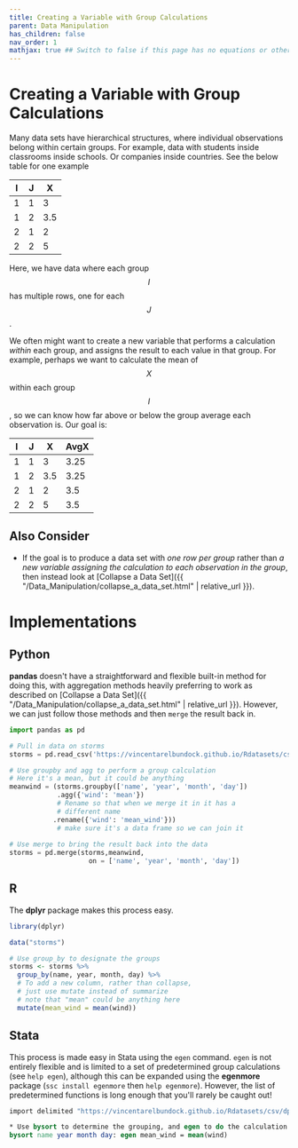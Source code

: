 ```yaml
---
title: Creating a Variable with Group Calculations
parent: Data Manipulation
has_children: false
nav_order: 1
mathjax: true ## Switch to false if this page has no equations or other math rendering.
---
```


# Creating a Variable with Group Calculations

Many data sets have hierarchical structures, where individual observations belong within certain groups. For example, data with students inside classrooms inside schools. Or companies inside countries. See the below table for one example

| I | J | X |
| - | - | - |
| 1 | 1 | 3 |
| 1 | 2 | 3.5 |
| 2 | 1 | 2 |
| 2 | 2 | 5 |

Here, we have data where each group $$I$$ has multiple rows, one for each $$J$$. 

We often might want to create a new variable that performs a calculation *within* each group, and assigns the result to each value in that group. For example, perhaps we want to calculate the mean of $$X$$ within each group $$I$$, so we can know how far above or below the group average each observation is. Our goal is:


| I | J | X | AvgX |
| - | - | - | -    |
| 1 | 1 | 3 | 3.25 |
| 1 | 2 | 3.5 | 3.25 |
| 2 | 1 | 2 | 3.5 | 
| 2 | 2 | 5 | 3.5 |


## Also Consider

- If the goal is to produce a data set with *one row per group* rather than *a new variable assigning the calculation to each observation in the group*, then instead look at [Collapse a Data Set]({{ "/Data_Manipulation/collapse_a_data_set.html" | relative_url }}).

# Implementations

## Python

**pandas** doesn't have a straightforward and flexible built-in method for doing this, with aggregation methods heavily preferring to work as described on [Collapse a Data Set]({{ "/Data_Manipulation/collapse_a_data_set.html" | relative_url }}). However, we can just follow those methods and then `merge` the result back in.

```python
import pandas as pd

# Pull in data on storms
storms = pd.read_csv('https://vincentarelbundock.github.io/Rdatasets/csv/dplyr/storms.csv')

# Use groupby and agg to perform a group calculation
# Here it's a mean, but it could be anything
meanwind = (storms.groupby(['name', 'year', 'month', 'day'])
            .agg({'wind': 'mean'})
            # Rename so that when we merge it in it has a 
            # different name
           .rename({'wind': 'mean_wind'}))
            # make sure it's a data frame so we can join it  
    
# Use merge to bring the result back into the data
storms = pd.merge(storms,meanwind,
                    on = ['name', 'year', 'month', 'day'])
```

## R

The **dplyr** package makes this process easy.

```r
library(dplyr)

data("storms")

# Use group_by to designate the groups
storms <- storms %>%
  group_by(name, year, month, day) %>%
  # To add a new column, rather than collapse,
  # just use mutate instead of summarize
  # note that "mean" could be anything here
  mutate(mean_wind = mean(wind))
```

## Stata

This process is made easy in Stata using the `egen` command. `egen` is not entirely flexible and is limited to a set of predetermined group calculations (see `help egen`), although this can be expanded using the **egenmore** package (`ssc install egenmore` then `help egenmore`). However, the list of predetermined functions is long enough that you'll rarely be caught out!

```stata
import delimited "https://vincentarelbundock.github.io/Rdatasets/csv/dplyr/storms.csv", clear

* Use bysort to determine the grouping, and egen to do the calculation
bysort name year month day: egen mean_wind = mean(wind)
```
